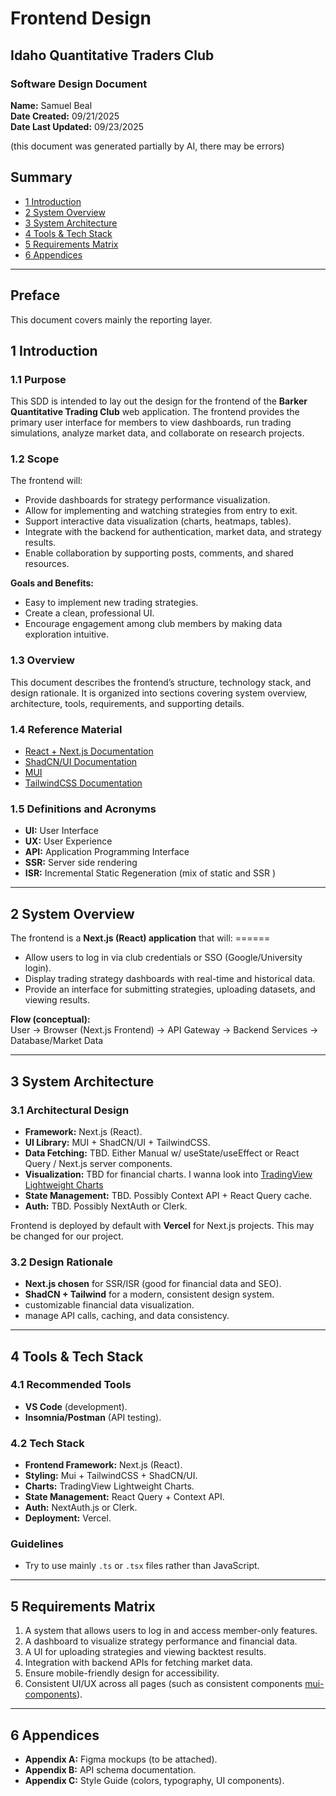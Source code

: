 # Frontend Design
## Idaho Quantitative Traders Club 
### Software Design Document

**Name:** Samuel Beal  
**Date Created:** 09/21/2025  
**Date Last Updated:** 09/23/2025  

<it>
(this document was generated partially by AI, there may be errors)
</it>

## Summary  

- [1 Introduction](#1-introduction)  
- [2 System Overview](#2-system-overview)  
- [3 System Architecture](#3-system-architecture)  
- [4 Tools & Tech Stack](#4-tools--tech-stack)  
- [5 Requirements Matrix](#5-requirements-matrix)  
- [6 Appendices](#6-appendices)  

---

## Preface 
This document covers mainly the reporting layer.

## 1 Introduction  

### 1.1 Purpose  
This SDD is intended to lay out the design for the frontend of the **Barker Quantitative Trading Club** web application. The frontend provides the primary user interface for members to view dashboards, run trading simulations, analyze market data, and collaborate on research projects.  

### 1.2 Scope  
The frontend will:  
- Provide dashboards for strategy performance visualization.  
- Allow for implementing and watching strategies from entry to exit.
- Support interactive data visualization (charts, heatmaps, tables).  
- Integrate with the backend for authentication, market data, and strategy results.  
- Enable collaboration by supporting posts, comments, and shared resources.  

**Goals and Benefits:**  
- Easy to implement new trading strategies.  
- Create a clean, professional UI.
- Encourage engagement among club members by making data exploration intuitive.  

### 1.3 Overview  
This document describes the frontend’s structure, technology stack, and design rationale. It is organized into sections covering system overview, architecture, tools, requirements, and supporting details.  

### 1.4 Reference Material  
- [React + Next.js Documentation](https://nextjs.org/docs)  
- [ShadCN/UI Documentation](https://ui.shadcn.com/)  
- [MUI](https://mui.com/)
- [TailwindCSS Documentation](https://tailwindcss.com/docs)  

### 1.5 Definitions and Acronyms  
- **UI:** User Interface  
- **UX:** User Experience  
- **API:** Application Programming Interface  
- **SSR:** Server side rendering
- **ISR:** Incremental Static Regeneration (mix of static and SSR )
---

## 2 System Overview  
The frontend is a **Next.js (React) application** that will:  ======
- Allow users to log in via club credentials or SSO (Google/University login).  
- Display trading strategy dashboards with real-time and historical data.  
- Provide an interface for submitting strategies, uploading datasets, and viewing results.  

**Flow (conceptual):**  
User → Browser (Next.js Frontend) → API Gateway → Backend Services → Database/Market Data

---

## 3 System Architecture  

### 3.1 Architectural Design  
- **Framework:** Next.js (React).
- **UI Library:** MUI + ShadCN/UI + TailwindCSS.  
- **Data Fetching:** TBD. Either Manual w/ useState/useEffect or React Query / Next.js server components.  
- **Visualization:** TBD for financial charts. I wanna look into [TradingView Lightweight Charts](https://www.tradingview.com/lightweight-charts/)
- **State Management:** TBD. Possibly Context API + React Query cache.  
- **Auth:** TBD. Possibly NextAuth or Clerk.  

Frontend is deployed by default with **Vercel** for Next.js projects. This may be changed for our project.  

### 3.2 Design Rationale  
- **Next.js chosen** for SSR/ISR (good for financial data and SEO).  
- **ShadCN + Tailwind** for a modern, consistent design system.  
- customizable financial data visualization.  
- manage API calls, caching, and data consistency.  

---

## 4 Tools & Tech Stack  

### 4.1 Recommended Tools  
- **VS Code** (development).  
- **Insomnia/Postman** (API testing).  

### 4.2 Tech Stack  
- **Frontend Framework:** Next.js (React).  
- **Styling:** Mui + TailwindCSS + ShadCN/UI.  
- **Charts:** TradingView Lightweight Charts.
- **State Management:** React Query + Context API.  
- **Auth:** NextAuth.js or Clerk.  
- **Deployment:** Vercel.  

### Guidelines

- Try to use mainly `.ts` or `.tsx` files rather than JavaScript.
---

## 5 Requirements Matrix  

1. A system that allows users to log in and access member-only features.  
2. A dashboard to visualize strategy performance and financial data.  
3. A UI for uploading strategies and viewing backtest results.  
4. Integration with backend APIs for fetching market data.  
5. Ensure mobile-friendly design for accessibility.
6. Consistent UI/UX across all pages (such as consistent components [mui-components](https://mui.com/material-ui/all-components/)).  

---

## 6 Appendices  

- **Appendix A:** Figma mockups (to be attached).  
- **Appendix B:** API schema documentation.  
- **Appendix C:** Style Guide (colors, typography, UI components).  
